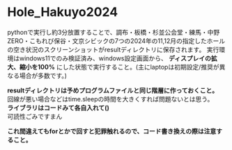 # Hole_Hakuyo2024

pythonで実行し約3分放置することで、調布・板橋・杉並公会堂・練馬・中野ZERO・こもれび保谷・文京シビックの7つの2024年の11,12月の指定したホールの空き状況のスクリーンショットがresultディレクトリに保存されます。 
実行環境はwindows11でのみ検証済み、windows設定画面から、
**ディスプレイの拡大、縮小を100%**
にした状態で実行すること。(主にlaptopは初期設定/推奨が異なる場合が多数です。)  

**resultディレクトリは予めプログラムファイルと同じ階層に作っておくこと。**　　  
回線が悪い場合などはtime.sleepの時間を大きくすれば問題ないとは思う。  
**ライブラリはコードみて各自入れて()**  
可読性ごみですまん    

**これ間違えてもforとかで回すと犯罪触れるので、コード書き換えの際は注意すること。**

